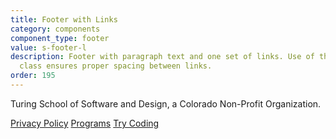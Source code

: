 ```yaml
---
title: Footer with Links
category: components
component_type: footer
value: s-footer-l
description: Footer with paragraph text and one set of links. Use of the <code>.s-footer-right</code>
  class ensures proper spacing between links.
order: 195
---
```

<footer class="s-footer">
 <p>Turing School of Software and Design, a Colorado Non-Profit Organization.</p>
 <div class="s-footer-right">
   <a href="/privacy">Privacy Policy</a>
   <a href="https://turing.edu/programs/" target="blank">Programs</a>
   <a href="https://turing.edu/try-coding/">Try Coding</a>
 </div>
</footer>